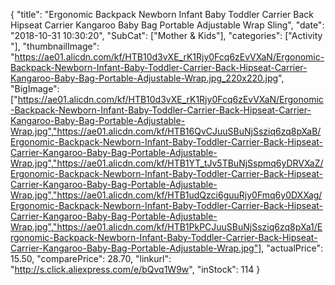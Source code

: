 {
	"title": "Ergonomic Backpack Newborn Infant Baby Toddler Carrier Back Hipseat Carrier Kangaroo Baby Bag Portable Adjustable Wrap Sling",
	"date": "2018-10-31 10:30:20",
	"SubCat": ["Mother & Kids"],
	"categories": ["Activity "],
	"thumbnailImage": "https://ae01.alicdn.com/kf/HTB10d3vXE_rK1Rjy0Fcq6zEvVXaN/Ergonomic-Backpack-Newborn-Infant-Baby-Toddler-Carrier-Back-Hipseat-Carrier-Kangaroo-Baby-Bag-Portable-Adjustable-Wrap.jpg_220x220.jpg",
	"BigImage": ["https://ae01.alicdn.com/kf/HTB10d3vXE_rK1Rjy0Fcq6zEvVXaN/Ergonomic-Backpack-Newborn-Infant-Baby-Toddler-Carrier-Back-Hipseat-Carrier-Kangaroo-Baby-Bag-Portable-Adjustable-Wrap.jpg","https://ae01.alicdn.com/kf/HTB16QvCJuuSBuNjSsziq6zq8pXaB/Ergonomic-Backpack-Newborn-Infant-Baby-Toddler-Carrier-Back-Hipseat-Carrier-Kangaroo-Baby-Bag-Portable-Adjustable-Wrap.jpg","https://ae01.alicdn.com/kf/HTB1YT_tJv5TBuNjSspmq6yDRVXaZ/Ergonomic-Backpack-Newborn-Infant-Baby-Toddler-Carrier-Back-Hipseat-Carrier-Kangaroo-Baby-Bag-Portable-Adjustable-Wrap.jpg","https://ae01.alicdn.com/kf/HTB1udQzci6guuRjy0Fmq6y0DXXag/Ergonomic-Backpack-Newborn-Infant-Baby-Toddler-Carrier-Back-Hipseat-Carrier-Kangaroo-Baby-Bag-Portable-Adjustable-Wrap.jpg","https://ae01.alicdn.com/kf/HTB1PkPCJuuSBuNjSsziq6zq8pXa1/Ergonomic-Backpack-Newborn-Infant-Baby-Toddler-Carrier-Back-Hipseat-Carrier-Kangaroo-Baby-Bag-Portable-Adjustable-Wrap.jpg"],
	"actualPrice": 15.50,
	"comparePrice": 28.70,
	"linkurl": "http://s.click.aliexpress.com/e/bQvq1W9w",
	"inStock": 114
}
